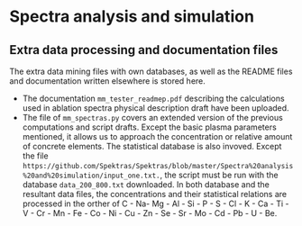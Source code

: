 # Spectra analysis and simulation 
## Extra data processing and documentation files
The extra data mining files with own databases, as well as the README files and documentation written elsewhere is stored here.
* The documentation `mm_tester_readmep.pdf` describing the calculations used in ablation spectra physical description draft have been uploaded.
* The file of `mm_spectras.py` covers an extended version of the previous computations and script drafts. Except the basic plasma parameters mentioned, it allows us to approach the concentration or relative amount of concrete elements. The statistical database is also invoved. Except the file `https://github.com/Spektras/Spektras/blob/master/Spectra%20analysis%20and%20simulation/input_one.txt.`, the script must be run with the database `data_200_800.txt` downloaded. In both database and the resultant data files, the concentrations and their statistical relations are processed in the orther of C - Na- Mg - Al - Si - P - S - Cl - K - Ca - Ti - V - Cr - Mn - Fe - Co - Ni - Cu - Zn - Se - Sr - Mo - Cd - Pb - U - Be. 
